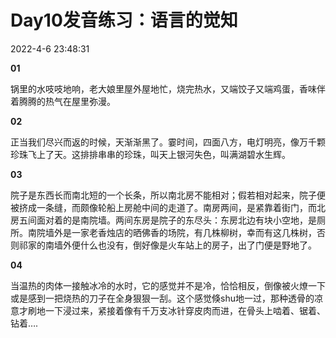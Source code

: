 # Day10发音练习：语言的觉知

2022-4-6 23:48:31



**01**

锅里的水吱吱地响，老大娘里屋外屋地忙，烧完热水，又端饺子又端鸡蛋，香味伴着腾腾的热气在屋里弥漫。



**02**

正当我们尽兴而返的时候，天渐渐黑了。霎时间，四面八方，电灯明亮，像万千颗珍珠飞上了天。这排排串串的珍珠，叫天上银河失色，叫满湖碧水生辉。



**03**

院子是东西长而南北短的一个长条，所以南北房不能相对；假若相对起来，院子便被挤成一条缝，而颇像轮船上房舱中间的走道了。南房两间，是紧靠着街门，而北房五间面对着的是南院墙。两间东房是院子的东尽头：东房北边有块小空地，是厕所。南院墙外是一家老香烛店的晒佛香的场院，有几株柳树，幸而有这几株树，否则祁家的南墙外便什么也没有，倒好像是火车站上的房子，出了门便是野地了。



**04**

当温热的肉体一接触冰冷的水时，它的感觉并不是冷，恰恰相反，倒像被火燎一下或是感到一把烧热的刀子在全身狠狠一刮。这个感觉倏shu地一过，那种透骨的凉意才刷地一下浸过来，紧接着像有千万支冰针穿皮肉而进，在骨头上啮着、锯着、钻着….

